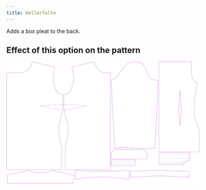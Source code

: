```yaml
---
title: Kellerfalte
---
```


Adds a box pleat to the back.


## Effect of this option on the pattern
![This image shows the effect of this option by superimposing several variants that have a different value for this option](simone_boxpleat_sample.svg "Effect of this option on the pattern")